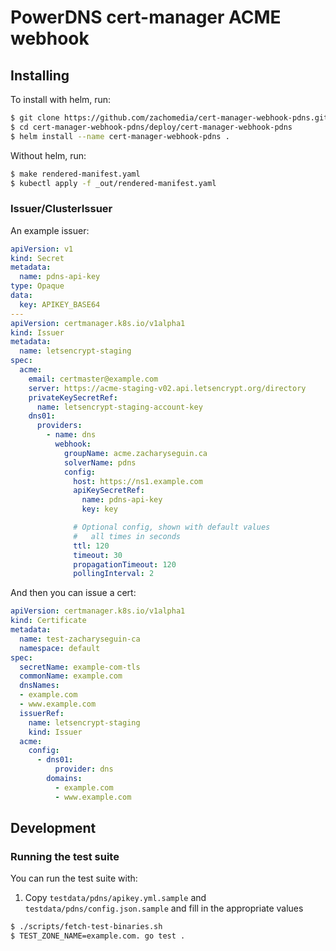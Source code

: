 # PowerDNS cert-manager ACME webhook

## Installing

To install with helm, run:

```bash
$ git clone https://github.com/zachomedia/cert-manager-webhook-pdns.git
$ cd cert-manager-webhook-pdns/deploy/cert-manager-webhook-pdns
$ helm install --name cert-manager-webhook-pdns .
```

Without helm, run:

```bash
$ make rendered-manifest.yaml
$ kubectl apply -f _out/rendered-manifest.yaml
```

### Issuer/ClusterIssuer

An example issuer:

```yaml
apiVersion: v1
kind: Secret
metadata:
  name: pdns-api-key
type: Opaque
data:
  key: APIKEY_BASE64
---
apiVersion: certmanager.k8s.io/v1alpha1
kind: Issuer
metadata:
  name: letsencrypt-staging
spec:
  acme:
    email: certmaster@example.com
    server: https://acme-staging-v02.api.letsencrypt.org/directory
    privateKeySecretRef:
      name: letsencrypt-staging-account-key
    dns01:
      providers:
        - name: dns
          webhook:
            groupName: acme.zacharyseguin.ca
            solverName: pdns
            config:
              host: https://ns1.example.com
              apiKeySecretRef:
                name: pdns-api-key
                key: key

              # Optional config, shown with default values
              #   all times in seconds
              ttl: 120
              timeout: 30
              propagationTimeout: 120
              pollingInterval: 2
```

And then you can issue a cert:

```yaml
apiVersion: certmanager.k8s.io/v1alpha1
kind: Certificate
metadata:
  name: test-zacharyseguin-ca
  namespace: default
spec:
  secretName: example-com-tls
  commonName: example.com
  dnsNames:
  - example.com
  - www.example.com
  issuerRef:
    name: letsencrypt-staging
    kind: Issuer
  acme:
    config:
      - dns01:
          provider: dns
        domains:
          - example.com
          - www.example.com

```

## Development

### Running the test suite

You can run the test suite with:

1. Copy `testdata/pdns/apikey.yml.sample` and `testdata/pdns/config.json.sample` and fill in the appropriate values

```bash
$ ./scripts/fetch-test-binaries.sh
$ TEST_ZONE_NAME=example.com. go test .
```
